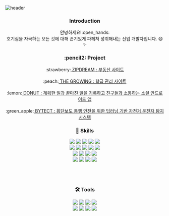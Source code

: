 ![header](https://capsule-render.vercel.app/api?type=waving&color=BDD5E7&text=hongdii's&nbsp;GitHub&fontSize=50&height=200&fontColor=52595D)
<br>
<div align="center">
	<h3>Introduction</h3>
	안녕하세요!:open_hands:<br> 
	호기심을 자극하는 모든 것에 대해 끈기있게 파헤쳐 성취해내는 신입 개발자입니다. 😄 ✨
</div>
<div align="center">
	<h3>:pencil2: Project</h3>
	:strawberry:<a href="https://github.com/ZIPDREAM-WORKSPACE/ZIPDREAM.git"> ZIPDREAM : 부동산 사이트</a><br><br>
	:peach:<a href="https://github.com/JunHa1307/KH_C_SEMI_THE_GROWING.git"> THE GROWING : 학급 관리 사이트</a><br><br>
	:lemon:<a href="https://github.com/hongdii/Donut.git"> DONUT : 계획한 일과 끝마친 일을 기록하고 친구들과 소통하는 소셜 안드로이드 앱</a><br><br>
	:green_apple:<a href="https://github.com/hongdii/BYTECT-BIKE-DETECT-PROJECT.git"> BYTECT : 횡단보도 통행 안전을 위한 딥러닝 기반 자전거 운전자 탐지 시스템</a><br>
</div>
<div align=center>
	<h3>💖 Skills</h3>
</div>

<div align="center">
	<img src="https://img.shields.io/badge/C-A8B9CC?style=flat&logo=C&logoColor=white">
	<img src="https://img.shields.io/badge/C++-00599C?style=flat&logo=C++&logoColor=white">
	<img src="https://img.shields.io/badge/Dart-02569B?style=flat&logo=Dart&logoColor=white">
 	<img src="https://img.shields.io/badge/PHP-777BB4?style=flat&logo=PHP&logoColor=white">
	<img src="https://img.shields.io/badge/Python-3776AB?style=flat&logo=Python&logoColor=white">
	<br>
	<img src="https://img.shields.io/badge/Jsp-333366?style=flat&logoColor=white">
	<img src="https://img.shields.io/badge/JSON-000000?style=flat&logo=JSON&logoColor=white">
	<img src="https://img.shields.io/badge/Ajax-26689A?style=flat&logo=Ajax&logoColor=white">
	<img src="https://img.shields.io/badge/jQuery-0769AD?style=flat&logo=jQuery&logoColor=white">
	<img src="https://img.shields.io/badge/API-FF5A5F?style=flat&logo=API&logoColor=white">
	<br>
	<img src="https://img.shields.io/badge/Java-007396?style=flat&logo=Conda-Forge&logoColor=white">
	<img src="https://img.shields.io/badge/Spring-6DB33F?style=flat&logo=Spring&logoColor=white">
	<img src="https://img.shields.io/badge/Oracle%20SQL-F80000?style=flat&logo=Oracle&logoColor=white">
	<img src="https://img.shields.io/badge/MySQL-4479A1?style=flat&logo=MySQL&logoColor=white">
	<br>
	<img src="https://img.shields.io/badge/HTML5-E34F26?style=flat&logo=HTML5&logoColor=white">
	<img src="https://img.shields.io/badge/CSS3-1572B6?style=flat&logo=CSS3&logoColor=white">
	<img src="https://img.shields.io/badge/JavaScript-F7DF1E?style=flat&logo=JavaScript&logoColor=white">
	<img src="https://img.shields.io/badge/jQuery-0769AD?style=flat&logo=jQuery&logoColor=white">
</div>
<br>
<br>
<br>
<div align=center>
	<h3>🛠 Tools</h3>
</div>
<div align=center>
	<img src="https://img.shields.io/badge/Android Studio-8AFF72?style=flat&logo=Android Studio&logoColor=white">
	<img src="https://img.shields.io/badge/Eclipse%20IDE-2C2255?style=flat&logo=EclipseIDE&logoColor=white">
	<img src="https://img.shields.io/badge/Visual%20Studio%20Code-007ACC?style=flat&logo=VisualStudioCode&logoColor=white" >
	<img src="https://img.shields.io/badge/Flutter-02569B?style=flat&logo=Flutter&logoColor=white">
	<br>
	<img src="https://img.shields.io/badge/Tomcat-F8DC75?style=flat&logo=ApacheTomcat&logoColor=white" >
	<img src="https://img.shields.io/badge/Apache Tomcat-F8DC75?style=flat&logo=Apache Tomcat&logoColor=white">
 	<img src="https://img.shields.io/badge/Firebase-FF0000?style=flat&logo=Firebase&logoColor=white">
 	<img src="https://img.shields.io/badge/GitHub-181717?style=flat&logo=GitHub&logoColor=white" >
	<br>
</div>
<br>
<br>
<br>
<!--
**hongdii/hongdii** is a ✨ _special_ ✨ repository because its `README.md` (this file) appears on your GitHub profile.

Here are some ideas to get you started:

- 🔭 I’m currently working on ...
- 🌱 I’m currently learning ...
- 👯 I’m looking to collaborate on ...
- 🤔 I’m looking for help with ...
- 💬 Ask me about ...
- 📫 How to reach me: ...
- 😄 Pronouns: ...
- ⚡ Fun fact: ...
-->
